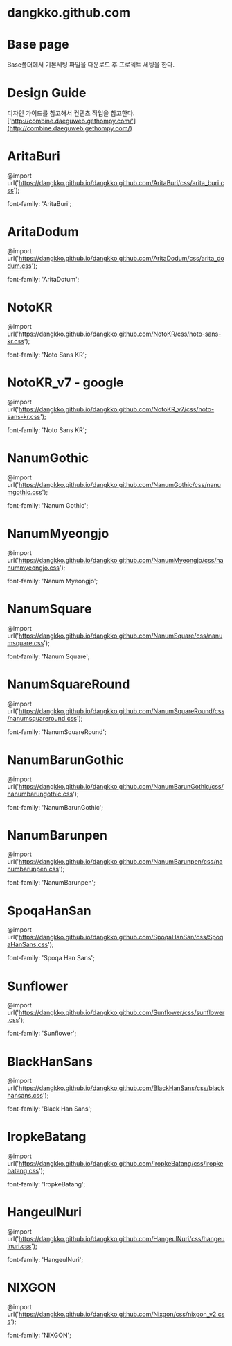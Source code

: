 # dangkko.github.com
# Base page
Base폴더에서 기본세팅 파일을 다운로드 후 프로젝트 세팅을 한다.
# 

# Design Guide
디자인 가이드를 참고해서 컨텐츠 작업을 참고한다.
['http://combine.daeguweb.gethompy.com/'](http://combine.daeguweb.gethompy.com/)

# AritaBuri
@import url('https://dangkko.github.io/dangkko.github.com/AritaBuri/css/arita_buri.css');

font-family: 'AritaBuri';

# AritaDodum
@import url('https://dangkko.github.io/dangkko.github.com/AritaDodum/css/arita_dodum.css');

font-family: 'AritaDotum';

# NotoKR
@import url('https://dangkko.github.io/dangkko.github.com/NotoKR/css/noto-sans-kr.css');

font-family: 'Noto Sans KR';

# NotoKR_v7 - google
@import url('https://dangkko.github.io/dangkko.github.com/NotoKR_v7/css/noto-sans-kr.css');

font-family: 'Noto Sans KR';

# NanumGothic
@import url('https://dangkko.github.io/dangkko.github.com/NanumGothic/css/nanumgothic.css');

font-family: 'Nanum Gothic';

# NanumMyeongjo
@import url('https://dangkko.github.io/dangkko.github.com/NanumMyeongjo/css/nanummyeongjo.css');

font-family: 'Nanum Myeongjo';

# NanumSquare
@import url('https://dangkko.github.io/dangkko.github.com/NanumSquare/css/nanumsquare.css');

font-family: 'Nanum Square';

# NanumSquareRound
@import url('https://dangkko.github.io/dangkko.github.com/NanumSquareRound/css/nanumsquareround.css');

font-family: 'NanumSquareRound';

# NanumBarunGothic
@import url('https://dangkko.github.io/dangkko.github.com/NanumBarunGothic/css/nanumbarungothic.css');

font-family: 'NanumBarunGothic';

# NanumBarunpen
@import url('https://dangkko.github.io/dangkko.github.com/NanumBarunpen/css/nanumbarunpen.css');

font-family: 'NanumBarunpen';

# SpoqaHanSan
@import url('https://dangkko.github.io/dangkko.github.com/SpoqaHanSan/css/SpoqaHanSans.css');

font-family: 'Spoqa Han Sans';

# Sunflower
@import url('https://dangkko.github.io/dangkko.github.com/Sunflower/css/sunflower.css');

font-family: 'Sunflower';

# BlackHanSans
@import url('https://dangkko.github.io/dangkko.github.com/BlackHanSans/css/blackhansans.css');

font-family: 'Black Han Sans';

# IropkeBatang
@import url('https://dangkko.github.io/dangkko.github.com/IropkeBatang/css/iropkebatang.css');

font-family: 'IropkeBatang';

# HangeulNuri
@import url('https://dangkko.github.io/dangkko.github.com/HangeulNuri/css/hangeulnuri.css');

font-family: 'HangeulNuri';

# NIXGON
@import url('https://dangkko.github.io/dangkko.github.com/Nixgon/css/nixgon_v2.css');

font-family: 'NIXGON';

